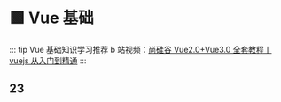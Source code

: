 # 🟩 Vue 基础

::: tip Vue 基础知识学习推荐
b 站视频：[尚硅谷 Vue2.0+Vue3.0 全套教程丨 vuejs 从入门到精通](https://www.bilibili.com/video/BV1Zy4y1K7SH)
:::

## 23


